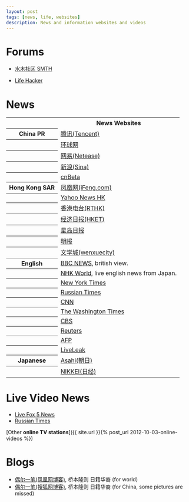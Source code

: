 ```yaml
---
layout: post
tags: [news, life, websites]
description: News and information websites and videos
---
```


# Forums    

<ul>
<li><a href="http://www.newsmth.net">水木社区 SMTH</a></li>
</ul>

<ul>
<li><a href="http://lifehacker.com">Life Hacker</a></li>
</ul>

# News

<table>
<tbody>
    <tr>
        <th></th>
        <th>News Websites</th>
    </tr>
    <tr>
        <th>China PR</th>
        <td><a href="http://news.qq.com">腾讯(Tencent)</a></td>
    </tr>
    <tr>
        <th></th>
        <td><a href="http://www.huanqiu.com">环球网</a></td>
    </tr>
    <tr>
        <th></th>
        <td><a href="http://news.163.com">网易(Netease)</a></td>
    </tr>
    <tr>
        <th></th>
        <td><a href="http://news.sina.com.cn">新浪(Sina)</a></td>
    </tr>
    <tr>
        <th></th>
        <td><a href="http://www.cnbeta.com">cnBeta</a></td>
    </tr>
    <tr>
        <th>Hong Kong SAR</th>
        <td><a href="http://www.ifeng.com">凤凰网(iFeng.com)</a></td>
    </tr>
    <tr>
        <th></th>
        <td><a href="http://hk.news.yahoo.com">Yahoo News HK</a></td>
    </tr>
    <tr>
        <th></th>
        <td><a href="http://rthk.hk">香港电台(RTHK)</a></td>
    </tr>
    <tr>
        <th></th>
        <td><a href="http://www.hket.com/eti">经济日报(HKET)</a></td>
    </tr>
    <tr>
        <th></th>
        <td><a href="http://www.singtao.com">星岛日报</a></td>
    </tr>
    <tr>
        <th></th>
        <td><a href="http://www.mingpao.com">明报</a></td>
    </tr>
    <tr>
        <th></th>
        <td><a href="http://www.wenxuecity.com">文学城(wenxuecity)</a></td>
    </tr>
    <tr>
        <th>English</th>
        <td><a href="http://www.bbc.co.uk/news">BBC NEWS</a>, british view.</td>
    </tr>
    <tr>
        <th></th>
        <td><a href="http://www3.nhk.or.jp/nhkworld">NHK World</a>, live english news from Japan.</td>
    </tr>
    <tr>
        <th></th>
        <td><a href="http://www.nytimes.com">New York Times</a></td>
    </tr>
    <tr>
        <th></th>
        <td><a href="http://rt.com">Russian Times</a></td>
    </tr>
    <tr>
        <th></th>
        <td><a href="http://edition.cnn.com">CNN</a></td>
    </tr>
    <tr>
        <th></th>
        <td><a href="http://www.washingtontimes.com">The Washington Times</a></td>
    </tr>
    <tr>
        <th></th>
        <td><a href="http://www.cbsnews.com">CBS</a></td>
    </tr>
    <tr>
        <th></th>
        <td><a href="http://www.reuters.com">Reuters</a></td>
    </tr>
    <tr>
        <th></th>
        <td><a href="http://www.afp.com/en">AFP</a></td>
    </tr>
    <tr>
        <th></th>
        <td><a href="http://www.liveleak.com">LiveLeak</a></td>
    </tr>
    <tr>
        <th>Japanese</th>
        <td><a href="http://www.asahi.com">Asahi(朝日)</a></td>
    </tr>
    <tr>
        <th></th>
        <td><a href="http://www.nikkei.com">NIKKEI(日经)</a></td>
    </tr>
</tbody>
</table>

# Live Video News

<ul>
    <li><a href="http://www.myfoxdc.com/category/237285/live-newscasts">Live Fox 5 News</a></li>
    <li><a href="http://rt.com/on-air/">Russian Times</a></li>
</ul>

[Other __online TV stations__]({{ site.url }}{% post_url 2012-10-03-online-videos %})

# Blogs

<ul>
    <li><a href="http://blog.ifeng.com/4177985.html">偶尔一笔(凤凰网博客)</a>, 桥本隆则 日籍华裔 (for world)</li>
    <li><a href="http://mikesakai.blog.sohu.com">偶尔一笔(搜狐网博客)</a>, 桥本隆则 日籍华裔 (for China, some pictures are missed)</li>
</ul>



